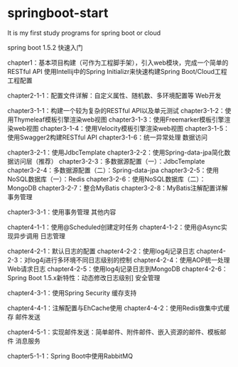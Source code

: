 # springboot-start
It is my first study programs for spring boot or cloud

spring boot 1.5.2
快速入门

chapter1：基本项目构建（可作为工程脚手架），引入web模块，完成一个简单的RESTful API
使用Intellij中的Spring Initializr来快速构建Spring Boot/Cloud工程
工程配置

chapter2-1-1：配置文件详解：自定义属性、随机数、多环境配置等
Web开发

chapter3-1-1：构建一个较为复杂的RESTful API以及单元测试
chapter3-1-2：使用Thymeleaf模板引擎渲染web视图
chapter3-1-3：使用Freemarker模板引擎渲染web视图
chapter3-1-4：使用Velocity模板引擎渲染web视图
chapter3-1-5：使用Swagger2构建RESTful API
chapter3-1-6：统一异常处理
数据访问

chapter3-2-1：使用JdbcTemplate
chapter3-2-2：使用Spring-data-jpa简化数据访问层（推荐）
chapter3-2-3：多数据源配置（一）：JdbcTemplate
chapter3-2-4：多数据源配置（二）：Spring-data-jpa
chapter3-2-5：使用NoSQL数据库（一）：Redis
chapter3-2-6：使用NoSQL数据库（二）：MongoDB
chapter3-2-7：整合MyBatis
chapter3-2-8：MyBatis注解配置详解
事务管理

chapter3-3-1：使用事务管理
其他内容

chapter4-1-1：使用@Scheduled创建定时任务
chapter4-1-2：使用@Async实现异步调用
日志管理

chapter4-2-1：默认日志的配置
chapter4-2-2：使用log4j记录日志
chapter4-2-3：对log4j进行多环境不同日志级别的控制
chapter4-2-4：使用AOP统一处理Web请求日志
chapter4-2-5：使用log4j记录日志到MongoDB
chapter4-2-6：Spring Boot 1.5.x新特性：动态修改日志级别]
安全管理

chapter4-3-1：使用Spring Security
缓存支持

chapter4-4-1：注解配置与EhCache使用
chapter4-4-2：使用Redis做集中式缓存
邮件发送

chapter4-5-1：实现邮件发送：简单邮件、附件邮件、嵌入资源的邮件、模板邮件
消息服务

chapter5-1-1：Spring Boot中使用RabbitMQ
